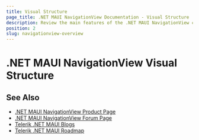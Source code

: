 ```yaml
---
title: Visual Structure
page_title: .NET MAUI NavigationView Documentation - Visual Structure
description: Review the main features of the .NET MAUI NavigationView control.
position: 2
slug: navigationview-overview
---
```


# .NET MAUI NavigationView Visual Structure



## See Also

- [.NET MAUI NavigationView Product Page](https://www.telerik.com/maui-ui/navigationview)
- [.NET MAUI NavigationView Forum Page](https://www.telerik.com/forums/maui?tagId=1978)
- [Telerik .NET MAUI Blogs](https://www.telerik.com/blogs/mobile-net-maui)
- [Telerik .NET MAUI Roadmap](https://www.telerik.com/support/whats-new/maui-ui/roadmap)
